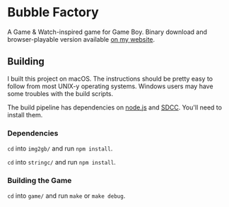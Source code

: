 # Bubble Factory

A Game & Watch-inspired game for Game Boy. Binary download and browser-playable version available [on my website](http://donaldhays.com/projects/bubble-factory/).

## Building

I built this project on macOS. The instructions should be pretty easy to follow from most UNIX-y operating systems. Windows users may have some troubles with the build scripts.

The build pipeline has dependencies on [node.js](http://nodejs.org) and [SDCC](http://sdcc.sourceforge.net). You'll need to install them.

### Dependencies
`cd` into `img2gb/` and run `npm install`.

`cd` into `stringc/` and run `npm install`.

### Building the Game
`cd` into `game/` and run `make` or `make debug`.
